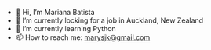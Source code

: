 - 👋 Hi, I’m Mariana Batista
- 👀 I’m currently locking for a job in Auckland, New Zealand
- 🌱 I’m currently learning Python
- 📫 How to reach me: marysjk@gmail.com



